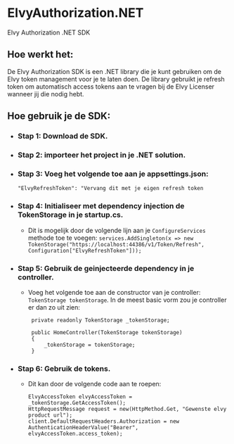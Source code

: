 # ElvyAuthorization.NET
Elvy Authorization .NET SDK

## Hoe werkt het:
De Elvy Authorization SDK is een .NET library die je kunt gebruiken om de Elvy token management voor je te laten doen. De library gebruikt je refresh token om automatisch access tokens aan te vragen bij de Elvy Licenser wanneer jij die nodig hebt. 




## Hoe gebruik je de SDK:
 - ### Stap 1: Download de SDK.


 - ### Stap 2: importeer het project in je .NET solution.


 - ### Stap 3: Voeg het volgende toe aan je appsettings.json:
   `"ElvyRefreshToken": "Vervang dit met je eigen refresh token`

 - ### Stap 4: Initialiseer met dependency injection de TokenStorage in je startup.cs.
    - Dit is mogelijk door de volgende lijn aan je `ConfigureServices` methode toe te voegen:
      `services.AddSingleton(x => new TokenStorage("https://localhost:44386/v1/Token/Refresh", Configuration["ElvyRefreshToken"]));`

 - ### Stap 5: Gebruik de geinjecteerde dependency in je controller.
   - Voeg het volgende toe aan de constructor van je controller:
     `TokenStorage tokenStorage`. In de meest basic vorm zou je controller er dan zo uit zien:
       ```
        private readonly TokenStorage _tokenStorage;

        public HomeController(TokenStorage tokenStorage)
        {
            _tokenStorage = tokenStorage;
        }
        ```

- ### Stap 6: Gebruik de tokens.
  - Dit kan door de volgende code aan te roepen:
    ```
    ElvyAccessToken elvyAccessToken = _tokenStorage.GetAccessToken();
    HttpRequestMessage request = new(HttpMethod.Get, "Gewenste elvy product url");
    client.DefaultRequestHeaders.Authorization = new AuthenticationHeaderValue("Bearer", elvyAccessToken.access_token);
    ```
